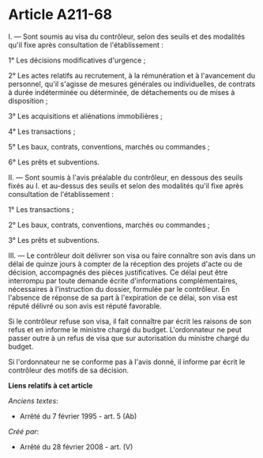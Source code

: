 # Article A211-68

I. ― Sont soumis au visa du contrôleur, selon des seuils et des modalités qu'il fixe après consultation de l'établissement :

1° Les décisions modificatives d'urgence ;

2° Les actes relatifs au recrutement, à la rémunération et à l'avancement du personnel, qu'il s'agisse de mesures générales
ou individuelles, de contrats à durée indéterminée ou déterminée, de détachements ou de mises à disposition ;

3° Les acquisitions et aliénations immobilières ;

4° Les transactions ;

5° Les baux, contrats, conventions, marchés ou commandes ;

6° Les prêts et subventions.

II. ― Sont soumis à l'avis préalable du contrôleur, en dessous des seuils fixés au I. et au-dessus des seuils et selon des
modalités qu'il fixe après consultation de l'établissement :

1° Les transactions ;

2° Les baux, contrats, conventions, marchés ou commandes ;

3° Les prêts et subventions.

III. ― Le contrôleur doit délivrer son visa ou faire connaître son avis dans un délai de quinze jours à compter de la
réception des projets d'acte ou de décision, accompagnés des pièces justificatives. Ce délai peut être interrompu par toute
demande écrite d'informations complémentaires, nécessaires à l'instruction du dossier, formulée par le contrôleur. En
l'absence de réponse de sa part à l'expiration de ce délai, son visa est réputé délivré ou son avis est réputé favorable.

Si le contrôleur refuse son visa, il fait connaître par écrit les raisons de son refus et en informe le ministre chargé du
budget. L'ordonnateur ne peut passer outre à un refus de visa que sur autorisation du ministre chargé du budget.

Si l'ordonnateur ne se conforme pas à l'avis donné, il informe par écrit le contrôleur des motifs de sa décision.

**Liens relatifs à cet article**

_Anciens textes_:

  - Arrêté du 7 février 1995 - art. 5 (Ab)

_Créé par_:

  - Arrêté du 28 février 2008 - art. (V)

